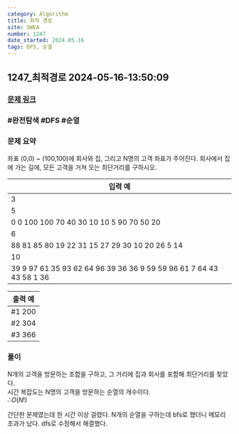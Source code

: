 ```yaml
---
category: Algorithm
title: 최적 경로
site: SWEA
number: 1247
date_started: 2024.05.16
tags: DFS, 순열
---
```

## 1247_최적경로 2024-05-16-13:50:09
### [문제 링크](https://swexpertacademy.com/main/code/problem/problemDetail.do?contestProbId=AV15OZ4qAPICFAYD)

### #완전탐색 #DFS #순열

### 문제 요약
좌표 (0,0) ~ (100,100)에 회사와 집, 그리고 N명의 고객 좌표가 주어진다. 회사에서 집에 가는 길에, 모든 고객을 거쳐 오는 최단거리를 구하시오.
    

| 입력 예 |
| --- |  
|3|
|5|
|0 0 100 100 70 40 30 10 10 5 90 70 50 20|
|6|
|88 81 85 80 19 22 31 15 27 29 30 10 20 26 5 14|
|10|
|39 9 97 61 35 93 62 64 96 39 36 36 9 59 59 96 61 7 64 43 43 58 1 36 |

| 출력 예 |
| --- |
|#1 200|
|#2 304|
|#3 366|

### 풀이   

N개의 고객을 방문하는 조합을 구하고, 그 거리에 집과 회사를 포함해 최단거리를 찾았다.  
시간 복잡도는 N명의 고객을 방문하는 순열의 개수이다.  
$∴ O(N!)$

간단한 문제였는데 한 시간 이상 걸렸다. N개의 순열을 구하는데 bfs로 했더니 메모리 초과가 났다. dfs로 수정해서 해결했다.